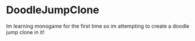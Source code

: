 # DoodleJumpClone

Im learning monogame for the first time so im attempting to create a doodle jump clone in it!
